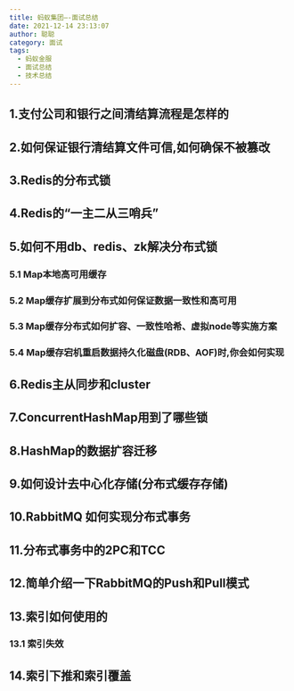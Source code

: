 ```yaml
---
title: 蚂蚁集团—-面试总结
date: 2021-12-14 23:13:07
author: 聪聪
category: 面试
tags:
  - 蚂蚁金服
  - 面试总结
  - 技术总结
---
```


## 1.支付公司和银行之间清结算流程是怎样的

## 2.如何保证银行清结算文件可信,如何确保不被篡改

## 3.Redis的分布式锁

## 4.Redis的“一主二从三哨兵”

## 5.如何不用db、redis、zk解决分布式锁

### 5.1 Map本地高可用缓存

### 5.2 Map缓存扩展到分布式如何保证数据一致性和高可用

### 5.3 Map缓存分布式如何扩容、一致性哈希、虚拟node等实施方案

### 5.4 Map缓存宕机重启数据持久化磁盘(RDB、AOF)时,你会如何实现

## 6.Redis主从同步和cluster

## 7.ConcurrentHashMap用到了哪些锁

## 8.HashMap的数据扩容迁移

## 9.如何设计去中心化存储(分布式缓存存储)

## 10.RabbitMQ 如何实现分布式事务

## 11.分布式事务中的2PC和TCC

## 12.简单介绍一下RabbitMQ的Push和Pull模式

## 13.索引如何使用的

### 13.1 索引失效

## 14.索引下推和索引覆盖

